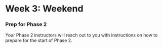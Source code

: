 # Week 3:  Weekend

### Prep for Phase 2
Your Phase 2 instructors will reach out to you with instructions on how to prepare for the start of Phase 2.
